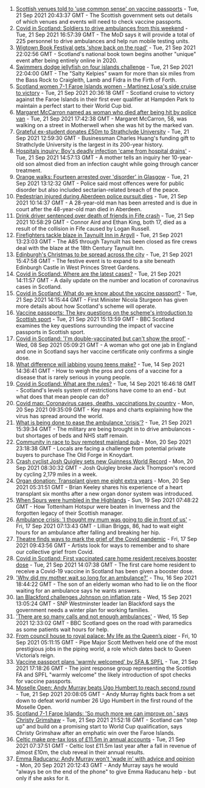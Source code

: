 1. [Scottish venues told to 'use common sense' on vaccine passports](https://www.bbc.co.uk/news/uk-scotland-scotland-politics-58638825?at_medium=RSS&at_campaign=KARANGA) - Tue, 21 Sep 2021 20:43:37 GMT - The Scottish government sets out details of which venues and events will need to check vaccine passports.
2. [Covid in Scotland: Soldiers to drive ambulances from this weekend](https://www.bbc.co.uk/news/uk-scotland-58641946?at_medium=RSS&at_campaign=KARANGA) - Tue, 21 Sep 2021 16:57:39 GMT - The MoD says it will provide a total of 225 personnel to drive ambulances and help run mobile testing units.
3. [Wigtown Book Festival gets 'show back on the road'](https://www.bbc.co.uk/news/uk-scotland-south-scotland-58638391?at_medium=RSS&at_campaign=KARANGA) - Tue, 21 Sep 2021 22:02:56 GMT - Scotland's national book town begins another "unique" event after being entirely online in 2020.
4. [Swimmers dodge jellyfish on four islands challenge](https://www.bbc.co.uk/news/uk-scotland-edinburgh-east-fife-58624092?at_medium=RSS&at_campaign=KARANGA) - Tue, 21 Sep 2021 22:04:00 GMT - The "Salty Kelpies" swam for more than six miles from the Bass Rock to Craigleith, Lamb and Fidra in the Firth of Forth.
5. [Scotland women 7-1 Faroe Islands women - Martinez Losa's side cruise to victory](https://www.bbc.co.uk/sport/football/58627425?at_medium=RSS&at_campaign=KARANGA) - Tue, 21 Sep 2021 20:36:18 GMT - Scotland cruise to victory against the Faroe Islands in their first ever qualifier at Hampden Park to maintain a perfect start to their World Cup bid.
6. [Margaret McCarron named as woman who died after being hit by police van](https://www.bbc.co.uk/news/uk-scotland-glasgow-west-58641814?at_medium=RSS&at_campaign=KARANGA) - Tue, 21 Sep 2021 17:42:38 GMT - Margaret McCarron, 58, was walking on a street in Motherwell when she was hit by the marked van.
7. [Grateful ex-student donates £50m to Strathclyde University](https://www.bbc.co.uk/news/uk-scotland-glasgow-west-58628270?at_medium=RSS&at_campaign=KARANGA) - Tue, 21 Sep 2021 12:59:30 GMT - Businessman Charles Huang's funding gift to Strathclyde University is the largest in its 200-year history.
8. [Hospitals inquiry: Boy's deadly infection 'came from hospital drains'](https://www.bbc.co.uk/news/uk-scotland-58624931?at_medium=RSS&at_campaign=KARANGA) - Tue, 21 Sep 2021 14:57:13 GMT - A mother tells an inquiry her 10-year-old son almost died from an infection caught while going through cancer treatment.
9. [Orange walks: Fourteen arrested over 'disorder' in Glasgow](https://www.bbc.co.uk/news/uk-scotland-glasgow-west-58639980?at_medium=RSS&at_campaign=KARANGA) - Tue, 21 Sep 2021 13:12:32 GMT - Police said most offences were for public disorder but also included sectarian-related breach of the peace.
10. [Pedestrian injured during Aberdeen police pursuit dies](https://www.bbc.co.uk/news/uk-scotland-north-east-orkney-shetland-58638245?at_medium=RSS&at_campaign=KARANGA) - Tue, 21 Sep 2021 10:14:37 GMT - A 28-year-old man has been arrested and is due in court after the 48-year-old man died in Aberdeen.
11. [Drink driver sentenced over death of friends in Fife crash](https://www.bbc.co.uk/news/uk-scotland-edinburgh-east-fife-58637826?at_medium=RSS&at_campaign=KARANGA) - Tue, 21 Sep 2021 10:58:29 GMT - Connor Aird and Ethan King, both 17, died as a result of the collision in Fife caused by Logan Russell.
12. [Firefighters tackle blaze in Taynuilt Inn in Argyll](https://www.bbc.co.uk/news/uk-scotland-glasgow-west-58635792?at_medium=RSS&at_campaign=KARANGA) - Tue, 21 Sep 2021 13:23:03 GMT - The A85 through Taynuilt has been closed as fire crews deal with the blaze at the 18th Century Taynuilt Inn.
13. [Edinburgh's Christmas to be spread across the city](https://www.bbc.co.uk/news/uk-scotland-edinburgh-east-fife-58639087?at_medium=RSS&at_campaign=KARANGA) - Tue, 21 Sep 2021 15:47:58 GMT - The festive event is to expand to a site beneath Edinburgh Castle in West Princes Street Gardens.
14. [Covid in Scotland: Where are the latest cases?](https://www.bbc.co.uk/news/uk-scotland-53511877?at_medium=RSS&at_campaign=KARANGA) - Tue, 21 Sep 2021 14:11:57 GMT - A daily update on the number and location of coronavirus cases in Scotland.
15. [Covid in Scotland: What do we know about the vaccine passport?](https://www.bbc.co.uk/news/uk-scotland-58422607?at_medium=RSS&at_campaign=KARANGA) - Tue, 21 Sep 2021 14:15:44 GMT - First Minister Nicola Sturgeon has given more details about how Scotland's scheme will operate.
16. [Vaccine passports: The key questions on the scheme's introduction to Scottish sport](https://www.bbc.co.uk/sport/scotland/58588302?at_medium=RSS&at_campaign=KARANGA) - Tue, 21 Sep 2021 15:13:59 GMT - BBC Scotland examines the key questions surrounding the impact of vaccine passports in Scottish sport.
17. [Covid in Scotland: 'I'm double-vaccinated but can't show the proof'](https://www.bbc.co.uk/news/uk-scotland-58475922?at_medium=RSS&at_campaign=KARANGA) - Wed, 08 Sep 2021 05:09:21 GMT - A woman who got one jab in England and one in Scotland says her vaccine certificate only confirms a single dose.
18. [What difference will jabbing young teens make?](https://www.bbc.co.uk/news/health-58423152?at_medium=RSS&at_campaign=KARANGA) - Tue, 14 Sep 2021 14:36:41 GMT - How to weigh the pros and cons of a vaccine for a disease that is rarely serious in young people.
19. [Covid in Scotland: What are the rules?](https://www.bbc.co.uk/news/uk-scotland-53166816?at_medium=RSS&at_campaign=KARANGA) - Tue, 14 Sep 2021 16:46:18 GMT - Scotland's levels system of restrictions have come to an end - but what does that mean people can do?
20. [Covid map: Coronavirus cases, deaths, vaccinations by country](https://www.bbc.co.uk/news/world-51235105?at_medium=RSS&at_campaign=KARANGA) - Mon, 20 Sep 2021 09:35:09 GMT - Key maps and charts explaining how the virus has spread around the world.
21. [What is being done to ease the ambulance 'crisis'?](https://www.bbc.co.uk/news/uk-scotland-58588112?at_medium=RSS&at_campaign=KARANGA) - Tue, 21 Sep 2021 15:39:34 GMT - The military are being brought in to drive ambulances - but shortages of beds and NHS staff remain.
22. [Community in race to buy remotest mainland pub](https://www.bbc.co.uk/news/uk-scotland-highlands-islands-58624724?at_medium=RSS&at_campaign=KARANGA) - Mon, 20 Sep 2021 23:18:38 GMT - Locals are facing a challenge from potential private buyers to purchase The Old Forge in Knoydart.
23. [Crash cyclist Josh Quigley sets new Guinness World Record](https://www.bbc.co.uk/news/uk-scotland-edinburgh-east-fife-58622023?at_medium=RSS&at_campaign=KARANGA) - Mon, 20 Sep 2021 08:30:32 GMT - Josh Quigley broke Jack Thompson's record by cycling 2,179 miles in a week.
24. [Organ donation: Transplant given me eight extra years](https://www.bbc.co.uk/news/uk-scotland-north-east-orkney-shetland-58597168?at_medium=RSS&at_campaign=KARANGA) - Mon, 20 Sep 2021 05:31:51 GMT - Brian Keeley shares his experience of a heart transplant six months after a new organ donor system was introduced.
25. [When Spurs were humbled in the Highlands](https://www.bbc.co.uk/news/uk-scotland-highlands-islands-58542543?at_medium=RSS&at_campaign=KARANGA) - Sun, 19 Sep 2021 07:48:22 GMT - How Tottenham Hotspur were beaten in Inverness and the forgotten legacy of their Scottish manager.
26. [Ambulance crisis: 'I thought my mum was going to die in front of us'](https://www.bbc.co.uk/news/uk-scotland-edinburgh-east-fife-58585395?at_medium=RSS&at_campaign=KARANGA) - Fri, 17 Sep 2021 07:13:43 GMT - Lillian Briggs, 86, had to wait eight hours for an ambulance after falling and breaking her hip.
27. [Theatre finds ways to mark the grief of the Covid pandemic](https://www.bbc.co.uk/news/uk-scotland-58595864?at_medium=RSS&at_campaign=KARANGA) - Fri, 17 Sep 2021 09:43:56 GMT - Artists look for ways to remember and to share our collective grief from Covid.
28. [Covid in Scotland: First vaccinated care home resident receives booster dose](https://www.bbc.co.uk/news/uk-scotland-58642244?at_medium=RSS&at_campaign=KARANGA) - Tue, 21 Sep 2021 14:07:38 GMT - The first care home resident to receive a Covid-19 vaccine in Scotland has been given a booster dose.
29. ['Why did my mother wait so long for an ambulance?'](https://www.bbc.co.uk/news/uk-scotland-58591075?at_medium=RSS&at_campaign=KARANGA) - Thu, 16 Sep 2021 18:44:22 GMT - The son of an elderly woman who had to lie on the floor waiting for an ambulance says he wants answers.
30. [Ian Blackford challenges Johnson on inflation rate](https://www.bbc.co.uk/news/uk-politics-58570946?at_medium=RSS&at_campaign=KARANGA) - Wed, 15 Sep 2021 13:05:24 GMT - SNP Westminster leader Ian Blackford says the government needs a winter plan for working families.
31. ['There are so many calls and not enough ambulances'](https://www.bbc.co.uk/news/uk-scotland-58573795?at_medium=RSS&at_campaign=KARANGA) - Wed, 15 Sep 2021 12:33:02 GMT - BBC Scotland goes on the road with paramedics as some patients wait hours for help.
32. [From council house to royal palace: My life as the Queen’s piper](https://www.bbc.co.uk/news/uk-scotland-58476253?at_medium=RSS&at_campaign=KARANGA) - Fri, 10 Sep 2021 05:11:15 GMT - Pipe Major Scott Methven held one of the most prestigious jobs in the piping world, a role which dates back to Queen Victoria’s reign.
33. [Vaccine passport plans 'warmly welcomed' by SFA & SPFL](https://www.bbc.co.uk/sport/football/58643727?at_medium=RSS&at_campaign=KARANGA) - Tue, 21 Sep 2021 17:18:26 GMT - The joint response group representing the Scottish FA and SPFL "warmly welcome" the likely introduction of spot checks for vaccine passports.
34. [Moselle Open: Andy Murray beats Ugo Humbert to reach second round](https://www.bbc.co.uk/sport/tennis/58645230?at_medium=RSS&at_campaign=KARANGA) - Tue, 21 Sep 2021 20:08:05 GMT - Andy Murray fights back from a set down to defeat world number 26 Ugo Humbert in the first round of the Moselle Open.
35. [Scotland 7-1 Faroe Islands: 'So much more we can improve on,' says Christy Grimshaw](https://www.bbc.co.uk/sport/football/58646440?at_medium=RSS&at_campaign=KARANGA) - Tue, 21 Sep 2021 21:52:18 GMT - Scotland can "step up" and build on a promising start to World Cup qualification, says Christy Grimshaw after an emphatic win over the Faroe Islands.
36. [Celtic make pre-tax loss of £11.5m in annual accounts](https://www.bbc.co.uk/sport/football/58635810?at_medium=RSS&at_campaign=KARANGA) - Tue, 21 Sep 2021 07:37:51 GMT - Celtic lost £11.5m last year after a fall in revenue of almost £10m, the club reveal in their annual results.
37. [Emma Raducanu: Andy Murray won't 'wade in' with advice and opinion](https://www.bbc.co.uk/sport/tennis/58633034?at_medium=RSS&at_campaign=KARANGA) - Mon, 20 Sep 2021 20:12:43 GMT - Andy Murray says he would "always be on the end of the phone" to give Emma Raducanu help - but only if she asks for it.
